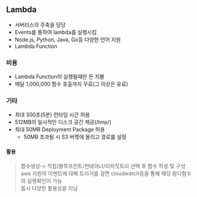 ## Lambda 
* 서버리스의 주축을 담당
* Events를 통하여 lambda를 실행시킴
* Node.js, Python, Java, Go등 다양한 언어 지원
* Lambda Function

### 비용
* Lambda Function이 실행될때만 돈 지불
* 매달 1,000,000 함수 호출까지 무료(그 이상은 유료)

### 기타
* 최대 300초(5분) 런타임 시간 허용
* 512MB의 일시적인 디스크 공간 제공(/tmp/)
* 최대 50MB Deployment Package 허용
    - 50MB 초과될 시 S3 버켓에 올리고 경로를 설정

#### 활용
> 함수생성-> 직접/블루프린트/컨테이너/리파짓토리 선택 후 함수 작성 및 구성   
> aws 자원의 이벤트에 대해 트리거를 걸면 cloudwatch등을 통해 해당 람다함수의 실행확인이 가능   
> 몹시 다양한 활용성을 지님